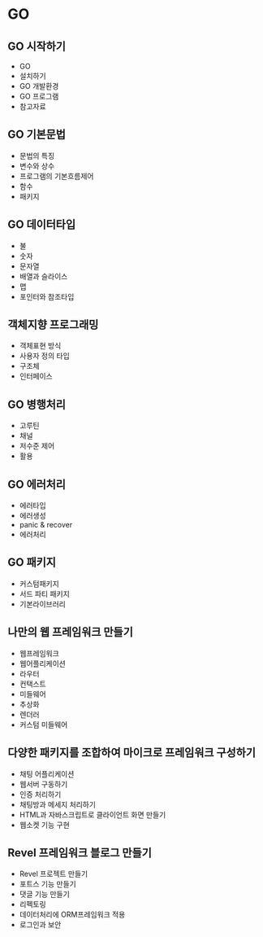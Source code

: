# GO

## GO 시작하기

- GO
- 설치하기
- GO 개발환경
- GO 프로그램
- 참고자료

## GO 기본문법

- 문법의 특징
- 변수와 상수
- 프로그램의 기본흐름제어
- 함수
- 패키지

## GO 데이터타입

- 불
- 숫자
- 문자열
- 배열과 슬라이스
- 맵
- 포인터와 참조타입

## 객체지향 프로그래밍

- 객체표현 방식
- 사용자 정의 타입
- 구조체
- 인터페이스

## GO 병행처리

- 고루틴
- 채널
- 저수준 제어
- 활용

## GO 에러처리

- 에러타입
- 에러생성
- panic & recover
- 에러처리

## GO 패키지

- 커스텀패키지
- 서드 파티 패키지
- 기본라이브러리

## 나만의 웹 프레임워크 만들기

- 웹프레임워크
- 웹어플리케이션
- 라우터
- 컨택스트
- 미들웨어
- 추상화
- 렌더러
- 커스텀 미들웨어

## 다양한 패키지를 조합하여 마이크로 프레임워크 구성하기

- 채팅 어플리케이션
- 웹서버 구동하기
- 인증 처리하기
- 채팅방과 메세지 처리하기
- HTML과 자바스크립트로 클라이언트 화면 만들기
- 웹소켓 기능 구현

## Revel 프레임워크 블로그 만들기

- Revel 프로젝트 만들기
- 포트스 기능 만들기
- 댓글 기능 만들기
- 리펙토링
- 데이터처리에 ORM프레임워크 적용
- 로그인과 보안
